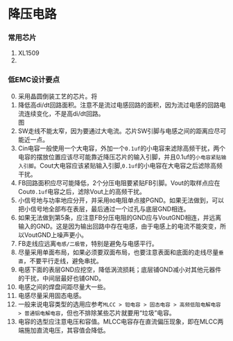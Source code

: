 # 降压电路
### 常用芯片
1. XL1509
2. 
### 低EMC设计要点
0. 采用晶圆倒装工艺的芯片。将
1. 降低高di/dt回路面积。注意不是流过电感回路的面积，因为流过电感的回路电流连续变化，不是高di/dt回路。  
图
2. SW走线不能太窄，因为要通过大电流。芯片SW引脚与电感之间的距离应尽可能近一点。
3. Cin电容一般使用一个大电容，外加一个`0.1uf`的小电容来滤除高频干扰，两个电容的摆放位置应该尽可能靠近降压芯片的输入引脚，并且0.1uf的`小电容紧贴输入引脚`。Cout大电容应该紧贴输入引脚,`0.1uf`的小电容在大电容之后滤除高频干扰。
5. FB回路面积应尽可能降低，2个分压电阻要紧贴FB引脚。Vout的取样点应在Cout`0.1uf`电容之后，滤除Vout上的高频干扰。
6. 小信号地与功率地应分开，并采用`0Ω`电阻单点接PGND。如果无法做到，可以把小信号地全部布在表层，最后通过一个过孔与底层GND相连。
7. 如果无法做到第5条，应注意FB分压电阻的GND应与VoutGND相连，并远离输入的GND。这是因为输出回路中存在电感，由于电感上的电流不能突变，所以VoutGND上噪声更小。
8. FB走线应远离`电感/二极管`，特别是避免与电感平行。
9. 尽量采用单面布局，如果必须要双面布局，也要注意表面和底面的走线尽量`垂直`，不要平行走线，避免串扰。
10. 电感下面的表层GND应挖空，降低涡流损耗；底层铺GND减小对其他元器件的干扰，中间层最好也铺GND。
11. 电感之间的焊盘间距尽量大一些。
12. 电感尽量采用固态电感。
13. 一般来说电容类型的选用应参考`MLCC > 钽电容 > 固态电容 > 高频低阻电解电容 > 普通铝电解电容`，但也不排除某些芯片就要用“垃圾”电容。
14. 电容的选型应注意电压和容值。MLCC电容存在直流偏压现象，即在MLCC两端施加直流电压，其容值会降低。
